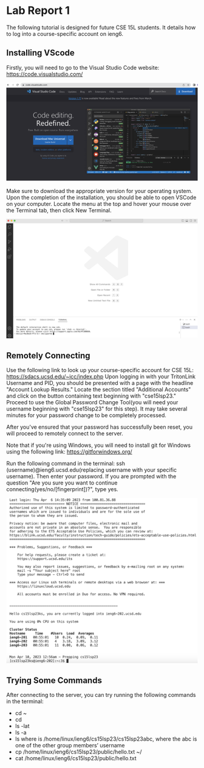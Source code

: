 # Lab Report 1

The following tutorial is designed for future CSE 15L students. It details how to log into a course-specific account on ieng6.

## Installing VScode

Firstly, you will need to go to the Visual Studio Code website: https://code.visualstudio.com/

![Image](vscodewebsite.png)

Make sure to download the appropriate version for your operating system. Upon the completion of the installation, you should be able to open VSCode
on your computer. Locate the menu at the top and hover your mouse over the Terminal tab, then click New Terminal.

![Image](vscodeopen.png)

## Remotely Connecting

Use the following link to look up your course-specific account for CSE 15L: https://sdacs.ucsd.edu/~icc/index.php
Upon logging in with your TritonLink Username and PID, you should be presented with a page with the headline "Account Lookup Results."  Locate the section titled "Additional Accounts" and click on the button containing text beginning with "cse15lsp23." Proceed to use the Global Password Change Tool(you will need your username beginning with "cse15lsp23" for this step). It may take several minutes for your password change to be completely processed.

After you've ensured that your password has successfully been reset, you will proceed to remotely connect to the server.

Note that if you're using Windows, you will need to install git for Windows using the following link: https://gitforwindows.org/

Run the following command in the terminal: ssh (username)@ieng6.ucsd.edu(replacing username with your specific username). Then enter your password.  If you are prompted with the question "Are you sure you want to continue connecting(yes/no/[fingerprint])?", type yes.

![Image](remotelogin.png)

## Trying Some Commands

After connecting to the server, you can try running the following commands in the terminal:

* cd ~
* cd
* ls -lat
* ls -a
* ls <directory> where <directory> is /home/linux/ieng6/cs15lsp23/cs15lsp23abc, where the abc is one of the other group members’ username
* cp /home/linux/ieng6/cs15lsp23/public/hello.txt ~/
* cat /home/linux/ieng6/cs15lsp23/public/hello.txt

